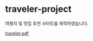 # traveler-project
여행지 및 맛집 추천 사이트를 제작하였습니다.

[traveler.pdf](https://github.com/JeongChanSik/traveler-project/files/13072612/traveler.pdf)
